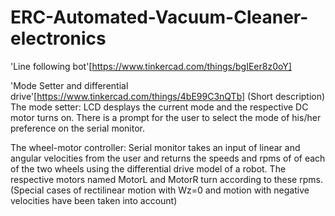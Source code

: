 # ERC-Automated-Vacuum-Cleaner-electronics

'Line following bot'[https://www.tinkercad.com/things/bgIEer8z0oY]




'Mode Setter and differential drive'[https://www.tinkercad.com/things/4bE99C3nQTb]
(Short description)
The mode setter:
  LCD desplays the current mode and the respective DC motor turns on.
  There is a prompt for the user to select the mode of his/her preference on the serial monitor.
  
The wheel-motor controller:
  Serial monitor takes an input of linear and angular velocities from the user and returns
  the speeds and rpms of of each of the two wheels using the differential drive model of a robot.
  The respective motors named MotorL and MotorR turn according to these rpms.
  (Special cases of rectilinear motion with Wz=0 and motion with negative velocities have been taken into account)
